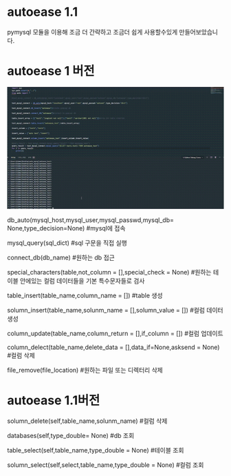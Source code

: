 # autoease 1.1
pymysql 모듈을 이용해 조금 더 간략하고 조금더 쉽게 사용할수있게 만들어보았습니다.

# autoease 1 버전

![image](gif/test.gif)

db_auto(mysql_host,mysql_user,mysql_passwd,mysql_db= None,type_decision=None)
#mysql에 접속


mysql_query(sql_dict)
#sql 구문을 직접 실행


connect_db(db_name)
#원하는 db 접근


special_characters(table,not_column = [],special_check = None)
#원하는 테이블 안에있는 컬럼 데이터들을 기본 특수문자들로 검사


table_insert(table_name,column_name = [])
#table 생성


solumn_insert(table_name,solunm_name = [],solumn_value = [])
#컬럼 데이터 생성


column_update(table_name,column_return = [],if_column = [])
#컬럼 업데이트



column_delect(table_name,delete_data = [],data_if=None,asksend = None)
#컬럼 삭제



file_remove(file_location)
#원하는 파일 또는 디렉터리 삭제

# autoease 1.1버전

solumn_delete(self,table_name,solunm_name)
#컬럼 삭제

databases(self,type_double= None)
#db 조회

table_select(self,table_name,type_double = None)
#테이블 조회

solumn_select(self,select,table_name,type_double = None)
#컬럼 조회
